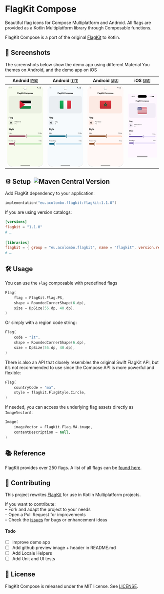 # FlagKit Compose

Beautiful flag icons for Compose Multiplatform and Android. All flags are provided as a Kotlin Multiplatform library through Composable functions.

FlagKit Compose is a port of the original [FlagKit](https://github.com/madebybowtie/FlagKit) to Kotlin.

## 📸 Screenshots

The screenshots below show the demo app using different Material You themes on Android, and the demo app on iOS

| Android 🇵🇸                                    | Android 🇮🇹                                    | Android 🇲🇦                                     | iOS 🇺🇸                                |
|-----------------------------------------------|-----------------------------------------------|-----------------------------------------------|---------------------------------------|
| ![Android-PS](docs/screenshot-android-ps.png) | ![Android-IT](docs/screenshot-android-it.png) | ![Android-MA](docs/screenshot-android-ma.png) | ![iOS-US](docs/screenshot-ios-us.png) |

## ⚙️ Setup  ![Maven Central Version](https://img.shields.io/maven-central/v/eu.acolombo.flagkit/flagkit)
Add FlagKit dependency to your application:

```gradle.kts
implementation("eu.acolombo.flagkit:flagkit:1.1.0")
```

If you are using version catalogs:

```toml
[versions]
flagkit = "1.1.0"
# …

[libraries]
flagkit = { group = "eu.acolombo.flagkit", name = "flagkit", version.ref = "flagkit" }
# …
```

## 🛠️ Usage
You can use the `Flag` composable with predefined flags
```kotlin
Flag(
    flag = FlagKit.Flag.PS,
    shape = RoundedCornerShape(6.dp),
    size = DpSize(56.dp, 40.dp),
)
```
Or simply with a region code string:
```kotlin
Flag(
    code = "it",
    shape = RoundedCornerShape(6.dp),
    size = DpSize(56.dp, 40.dp),
)
```
There is also an API that closely resembles the original Swift FlagKit API, but it’s not recommended to use since the Compose API is more powerful and flexible:
```kotlin
Flag(
    countryCode = "ma",
    style = flagkit.FlagStyle.Circle,
)
```
If needed, you can access the underlying flag assets directly as `ImageVector`s:
```kotlin
Image(
    imageVector = FlagKit.Flag.MA.image,
    contentDescription = null,
)
```

## 📚 Reference

FlagKit provides over 250 flags. A list of all flags can be [found here](assets/Flags.md).

## 🤝 Contributing

This project rewrites [FlagKit](https://github.com/madebybowtie/FlagKit) for use in Kotlin Multiplatform projects.

If you want to contribute:  
– Fork and adapt the project to your needs  
– Open a Pull Request for improvements  
– Check the [issues](/../../issues) for bugs or enhancement ideas

#### Todo
- [ ] Improve demo app
- [ ] Add github preview image + header in README.md
- [ ] Add Locale Helpers
- [ ] Add Unit and UI tests

## 📄 License

FlagKit Compose is released under the MIT license. See
[LICENSE](https://github.com/acolombo11/flagkit-compose/blob/master/LICENSE).
